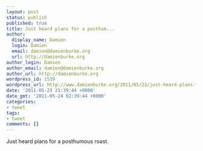 ```yaml
---
layout: post
status: publish
published: true
title: Just heard plans for a posthum...
author:
  display_name: Damien
  login: Damien
  email: damien@damienburke.org
  url: http://damienburke.org
author_login: Damien
author_email: damien@damienburke.org
author_url: http://damienburke.org
wordpress_id: 1539
wordpress_url: http://www.damienburke.org/2011/05/23/just-heard-plans-for-a-posthum/
date: '2011-05-23 21:39:44 +0000'
date_gmt: '2011-05-24 02:39:44 +0000'
categories:
- tweet
tags:
- tweet
comments: []
---
```

<p>Just heard plans for a posthumous roast.</p>
